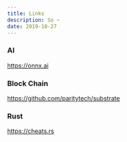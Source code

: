 ```yaml
---
title: Links
description: So ~
date: 2019-10-27
---
```


### AI

https://onnx.ai

### Block Chain

https://github.com/paritytech/substrate

### Rust

https://cheats.rs
